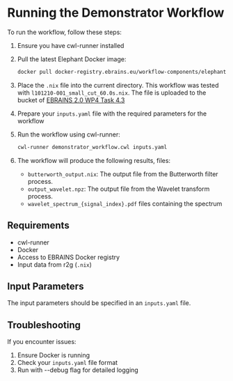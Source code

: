 # Running the Demonstrator Workflow

To run the workflow, follow these steps:

1. Ensure you have cwl-runner installed
2. Pull the latest Elephant Docker image:

   ```bash
   docker pull docker-registry.ebrains.eu/workflow-components/elephant:latest
   ```

3. Place the `.nix` file into the current directory. This workflow was tested with `l101210-001_small_cut_60.0s.nix`. The file is uploaded to the bucket of [EBRAINS 2.0 WP4 Task 4.3](https://wiki.ebrains.eu/bin/view/Collabs/ebrains-2-0-wp4-task-4-3/)
4. Prepare your `inputs.yaml` file with the required parameters for the workflow

5. Run the workflow using cwl-runner:

   ```bash
   cwl-runner demonstrator_workflow.cwl inputs.yaml
   ```

6. The workflow will produce the following results, files:
    - `butterworth_output.nix`: The output file from the Butterworth filter process.
    - `output_wavelet.npz`: The output file from the Wavelet transform process.
    - `wavelet_spectrum_{signal_index}.pdf` files containing the spectrum

## Requirements

- cwl-runner
- Docker
- Access to EBRAINS Docker registry
- Input data from r2g (`.nix`)

## Input Parameters

The input parameters should be specified in an `inputs.yaml` file.

## Troubleshooting

If you encounter issues:

1. Ensure Docker is running
2. Check your `inputs.yaml` file format
3. Run with --debug flag for detailed logging
